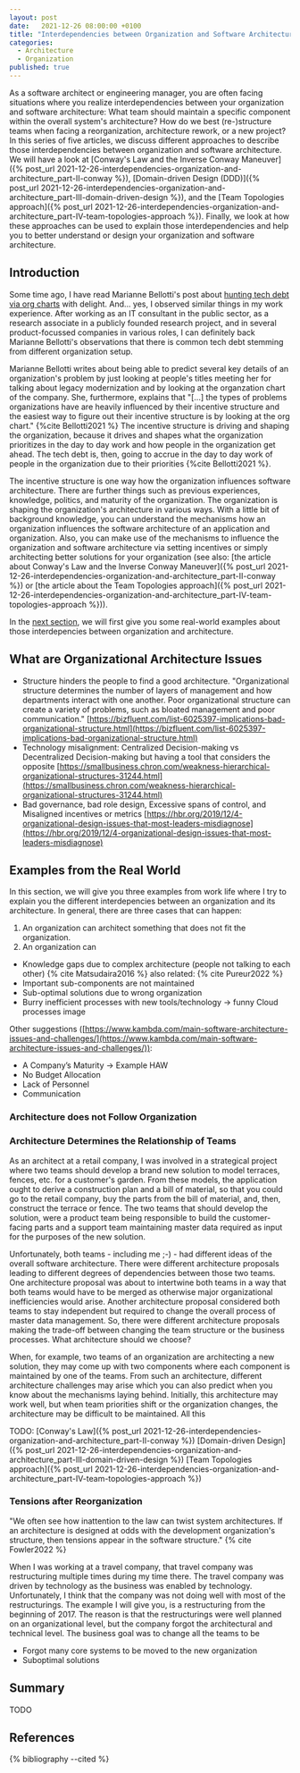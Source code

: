 ```yaml
---
layout: post
date:   2021-12-26 08:00:00 +0100
title: "Interdependencies between Organization and Software Architecture - Overview"
categories:
  - Architecture
  - Organization
published: true
---
```

As a software architect or engineering manager, you are often facing situations where you realize interdependencies between your organization and software architecture: What team should maintain a specific component within the overall system's architecture?
How do we best (re-)structure teams when facing a reorganization, architecture rework, or a new project?
In this series of five articles, we discuss different approaches to describe those interdependencies between organization and software architecture.
We will have a look at [Conway's Law and the Inverse Conway Maneuver]({% post_url 2021-12-26-interdependencies-organization-and-architecture_part-II-conway %}), [Domain-driven Design (DDD)]({% post_url 2021-12-26-interdependencies-organization-and-architecture_part-III-domain-driven-design %}), and the [Team Topologies approach]({% post_url 2021-12-26-interdependencies-organization-and-architecture_part-IV-team-topologies-approach %}).
Finally, we look at how these approaches can be used to explain those interdependencies and help you to better understand or design your organization and software architecture.

## Introduction

Some time ago, I have read Marianne Bellotti's post about [hunting tech debt via org charts](https://bellmar.medium.com/hunting-tech-debt-via-org-charts-92df0b253145) with delight.
And... yes, I observed similar things in my work experience.
After working as an IT consultant in the public sector, as a research associate in a publicly founded research project, and in several product-focussed companies in various roles, I can definitely back Marianne Bellotti's observations that there is common tech debt stemming from different organization setup.

Marianne Bellotti writes about being able to predict several key details of an organization's problem by just looking at people's titles meeting her for talking about legacy modernization and by looking at the organzation chart of the company.
She, furthermore, explains that "[...] the types of problems organizations have are heavily influenced by their incentive structure and the easiest way to figure out their incentive structure is by looking at the org chart." {%cite Bellotti2021 %}
The incentive structure is driving and shaping the organization, because it drives and shapes what the organization prioritizes in the day to day work and how people in the organization get ahead.
The tech debt is, then, going to accrue in the day to day work of people in the organization due to their priorities {%cite Bellotti2021 %}.

The incentive structure is one way how the organization influences software architecture.
There are further things such as previous experiences, knowledge, politics, and maturity of the organization.
The organization is shaping the organization's architecture in various ways.
With a little bit of background knowledge, you can understand the mechanisms how an organization influences the software architecture of an application and organization.
Also, you can make use of the mechanisms to influence the organization and software architecture via setting incentives or simply architecting better solutions for your organization (see also: [the article about Conway's Law and the Inverse Conway Maneuver]({% post_url 2021-12-26-interdependencies-organization-and-architecture_part-II-conway %}) or [the article about the Team Topologies approach]({% post_url 2021-12-26-interdependencies-organization-and-architecture_part-IV-team-topologies-approach %})).

In the [next section](#examples-from-the-real-world), we will first give you some real-world examples about those interdepencies between organization and architecture.

## What are Organizational Architecture Issues

 * Structure hinders the people to find a good architecture. "Organizational structure determines the number of layers of management and how departments interact with one another. Poor organizational structure can create a variety of problems, such as bloated management and poor communication." [https://bizfluent.com/list-6025397-implications-bad-organizational-structure.html](https://bizfluent.com/list-6025397-implications-bad-organizational-structure.html)
 * Technology misalignment: Centralized Decision-making vs Decentralized Decision-making but having a tool that considers the opposite [https://smallbusiness.chron.com/weakness-hierarchical-organizational-structures-31244.html](https://smallbusiness.chron.com/weakness-hierarchical-organizational-structures-31244.html)
 * Bad governance, bad role design, Excessive spans of control, and Misaligned incentives or metrics [https://hbr.org/2019/12/4-organizational-design-issues-that-most-leaders-misdiagnose](https://hbr.org/2019/12/4-organizational-design-issues-that-most-leaders-misdiagnose)

## Examples from the Real World

In this section, we will give you three examples from work life where I try to explain you the different interdepencies between an organization and its architecture.
In general, there are three cases that can happen:

 1. An organization can architect something that does not fit the organization.
 1. An organization can 

 * Knowledge gaps due to complex architecture (people not talking to each other) {% cite Matsudaira2016 %} also related: {% cite Pureur2022 %}
 * Important sub-components are not maintained
 * Sub-optimal solutions due to wrong organization
 * Burry inefficient processes with new tools/technology -> funny Cloud processes image

Other suggestions ([https://www.kambda.com/main-software-architecture-issues-and-challenges/](https://www.kambda.com/main-software-architecture-issues-and-challenges/)):
 * A Company’s Maturity -> Example HAW
 * No Budget Allocation
 * Lack of Personnel
 * Communication

### Architecture does not Follow Organization



### Architecture Determines the Relationship of Teams

As an architect at a retail company, I was involved in a strategical project where two teams should develop a brand new solution to model terraces, fences, etc. for a customer's garden.
From these models, the application ought to derive a construction plan and a bill of material, so that you could go to the retail company, buy the parts from the bill of material, and, then, construct the terrace or fence.
The two teams that should develop the solution, were a product team being responsible to build the customer-facing parts and a support team maintaining master data required as input for the purposes of the new solution.

Unfortunately, both teams - including me ;-) - had different ideas of the overall software architecture.
There were different architecture proposals leading to different degrees of dependencies between those two teams.
One architecture proposal was about to intertwine both teams in a way that both teams would have to be merged as otherwise major organizational inefficiencies would arise.
Another architecture proposal considered both teams to stay independent but required to change the overall process of master data management.
So, there were different architecture proposals making the trade-off between changing the team structure or the business processes.
What architecture should we choose?

When, for example, two teams of an organization are architecting a new solution, they may come up with two components where each component is maintained by one of the teams.
From such an architecture, different architecture challenges may arise which you can also predict when you know about the mechanisms laying behind.
Initially, this architecture may work well, but when team priorities shift or the organization changes, the architecture may be difficult to be maintained.
All this

TODO:
[Conway's Law]({% post_url 2021-12-26-interdependencies-organization-and-architecture_part-II-conway %})
[Domain-driven Design]({% post_url 2021-12-26-interdependencies-organization-and-architecture_part-III-domain-driven-design %})
[Team Topologies approach]({% post_url 2021-12-26-interdependencies-organization-and-architecture_part-IV-team-topologies-approach %})

### Tensions after Reorganization

"We often see how inattention to the law can twist system architectures. If an architecture is designed at odds with the development organization's structure, then tensions appear in the software structure." {% cite Fowler2022 %}

When I was working at a travel company, that travel company was restructuring multiple times during my time there.
The travel company was driven by technology as the business was enabled by technology.
Unfortunately, I think that the company was not doing well with most of the restructurings.
The example I will give you, is a restructuring from the beginning of 2017.
The reason is that the restructurings were well planned on an organizational level, but the company forgot the architectural and technical level.
The business goal was to change all the teams to be

 * Forgot many core systems to be moved to the new organization
 * Suboptimal solutions 

## Summary

TODO

## References

{% bibliography --cited %}
